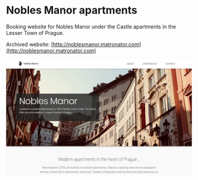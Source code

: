 # Nobles Manor apartments

Booking website for Nobles Manor under the Castle apartments in the Lesser Town of Prague.

Archived website: [http://noblesmanor.matronator.com](http://noblesmanor.matronator.com)

![Nobles Manor preview](techProjects/noblesmanor.jpg "Preview")
